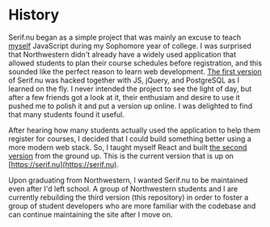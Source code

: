 # History

Serif.nu began as a simple project that was mainly an excuse to teach [myself](http://joonpark.me/) JavaScript during my Sophomore year of college. I was surprised that Northwestern didn't already have a widely used application that allowed students to plan their course schedules before registration, and this sounded like the perfect reason to learn web development. [The first version](https://github.com/Joonpark13/nuvsc) of Serif.nu was hacked together with JS, jQuery, and PostgreSQL as I learned on the fly. I never intended the project to see the light of day, but after a few friends got a look at it, their enthusiam and desire to use it pushed me to polish it and put a version up online. I was delighted to find that many students found it useful.

After hearing how many students actually used the application to help them register for courses, I decided that I could build something better using a more modern web stack. So, I taught myself React and built [the second version](https://github.com/Joonpark13/serif.nu-old) from the ground up. This is the current version that is up on [https://serif.nu](https://serif.nu).

Upon graduating from Northwestern, I wanted Serif.nu to be maintained even after I'd left school. A group of Northwestern students and I are currently rebuilding the third version (this repository) in order to foster a group of student developers who are more familiar with the codebase and can continue maintaining the site after I move on.
